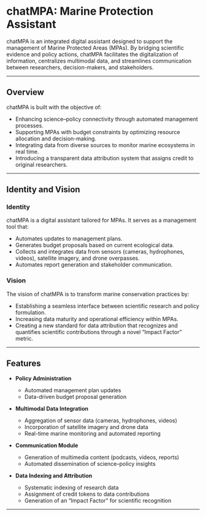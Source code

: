 # chatMPA: Marine Protection Assistant

chatMPA is an integrated digital assistant designed to support the management of Marine Protected Areas (MPAs). By bridging scientific evidence and policy actions, chatMPA facilitates the digitalization of information, centralizes multimodal data, and streamlines communication between researchers, decision-makers, and stakeholders.

---

## Overview

chatMPA is built with the objective of:
- Enhancing science–policy connectivity through automated management processes.
- Supporting MPAs with budget constraints by optimizing resource allocation and decision-making.
- Integrating data from diverse sources to monitor marine ecosystems in real time.
- Introducing a transparent data attribution system that assigns credit to original researchers.

---

## Identity and Vision

### Identity
chatMPA is a digital assistant tailored for MPAs. It serves as a management tool that:
- Automates updates to management plans.
- Generates budget proposals based on current ecological data.
- Collects and integrates data from sensors (cameras, hydrophones, videos), satellite imagery, and drone overpasses.
- Automates report generation and stakeholder communication.

### Vision
The vision of chatMPA is to transform marine conservation practices by:
- Establishing a seamless interface between scientific research and policy formulation.
- Increasing data maturity and operational efficiency within MPAs.
- Creating a new standard for data attribution that recognizes and quantifies scientific contributions through a novel “Impact Factor” metric.

---

## Features

- **Policy Administration**  
  - Automated management plan updates  
  - Data-driven budget proposal generation

- **Multimodal Data Integration**  
  - Aggregation of sensor data (cameras, hydrophones, videos)  
  - Incorporation of satellite imagery and drone data  
  - Real-time marine monitoring and automated reporting

- **Communication Module**  
  - Generation of multimedia content (podcasts, videos, reports)  
  - Automated dissemination of science–policy insights

- **Data Indexing and Attribution**  
  - Systematic indexing of research data  
  - Assignment of credit tokens to data contributions  
  - Generation of an “Impact Factor” for scientific recognition

---
